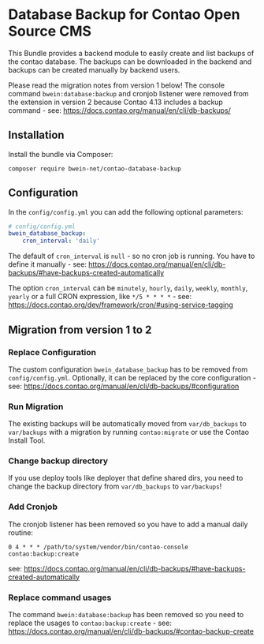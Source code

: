 # Database Backup for Contao Open Source CMS

This Bundle provides a backend module to easily create and list backups of the contao database. The backups can be
downloaded in the backend and backups can be created manually by backend users.

Please read the migration notes from version 1 below!
The console command `bwein:database:backup` and cronjob listener were removed from the extension in version 2 because
Contao 4.13 includes a backup command - see: https://docs.contao.org/manual/en/cli/db-backups/

## Installation

Install the bundle via Composer:

```
composer require bwein-net/contao-database-backup
```
## Configuration

In the `config/config.yml` you can add the following optional parameters:

```yaml
# config/config.yml
bwein_database_backup:
    cron_interval: 'daily'
```

The default of `cron_interval` is `null` - so no cron job is running.
You have to define it manually - see: https://docs.contao.org/manual/en/cli/db-backups/#have-backups-created-automatically

The option `cron_interval` can be `minutely`, `hourly`, `daily`, `weekly`, `monthly`, `yearly` or a full CRON expression, like `*/5 * * * *` - see: https://docs.contao.org/dev/framework/cron/#using-service-tagging

## Migration from version 1 to 2

### Replace Configuration

The custom configuration `bwein_database_backup` has to be removed from `config/config.yml`.
Optionally, it can be replaced by the core configuration - see: https://docs.contao.org/manual/en/cli/db-backups/#configuration

### Run Migration

The existing backups will be automatically moved from `var/db_backups` to `var/backups` with a migration by
running `contao:migrate` or use the Contao Install Tool.

### Change backup directory

If you use deploy tools like deployer that define shared dirs, you need to change the backup directory from `var/db_backups` to `var/backups`!

### Add Cronjob

The cronjob listener has been removed so you have to add a manual daily routine:

```
0 4 * * * /path/to/system/vendor/bin/contao-console contao:backup:create
```

see: https://docs.contao.org/manual/en/cli/db-backups/#have-backups-created-automatically

### Replace command usages

The command `bwein:database:backup` has been removed so you need to replace the usages to `contao:backup:create` -
see: https://docs.contao.org/manual/en/cli/db-backups/#contao-backup-create
